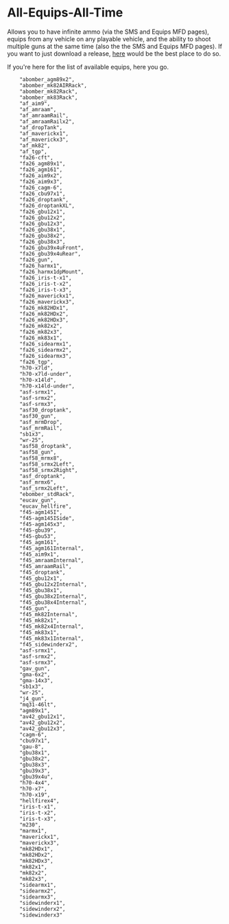# All-Equips-All-Time
 Allows you to have infinite ammo (via the SMS and Equips MFD pages), equips from any vehicle on any playable vehicle, and the ability to shoot multiple guns at the same time (also the the SMS and Equips MFD pages).
If you want to just download a release, [here](https://vtolvr-mods.com/mod/rchanbgn/) would be the best place to do so.

If you're here for the list of available equips, here you go.

        "abomber_agm89x2",
        "abomber_mk82AIRRack",
        "abomber_mk82Rack",
        "abomber_mk83Rack",
        "af_aim9",
        "af_amraam",
        "af_amraamRail",
        "af_amraamRailx2",
        "af_dropTank",
        "af_maverickx1",
        "af_maverickx3",
        "af_mk82",
        "af_tgp",
        "fa26-cft",
        "fa26_agm89x1",
        "fa26_agm161",
        "fa26_aim9x2",
        "fa26_aim9x3",
        "fa26_cagm-6",
        "fa26_cbu97x1",
        "fa26_droptank",
        "fa26_droptankXL",
        "fa26_gbu12x1",
        "fa26_gbu12x2",
        "fa26_gbu12x3",
        "fa26_gbu38x1",
        "fa26_gbu38x2",
        "fa26_gbu38x3",
        "fa26_gbu39x4uFront",
        "fa26_gbu39x4uRear",
        "fa26_gun",
        "fa26_harmx1",
        "fa26_harmx1dpMount",
        "fa26_iris-t-x1",
        "fa26_iris-t-x2",
        "fa26_iris-t-x3",
        "fa26_maverickx1",
        "fa26_maverickx3",
        "fa26_mk82HDx1",
        "fa26_mk82HDx2",
        "fa26_mk82HDx3",
        "fa26_mk82x2",
        "fa26_mk82x3",
        "fa26_mk83x1",
        "fa26_sidearmx1",
        "fa26_sidearmx2",
        "fa26_sidearmx3",
        "fa26_tgp",
        "h70-x7ld",
        "h70-x7ld-under",
        "h70-x14ld",
        "h70-x14ld-under",
        "asf-srmx1",
        "asf-srmx2",
        "asf-srmx3",
        "asf30_droptank",
        "asf30_gun",
        "asf_mrmDrop",
        "asf_mrmRail",
        "sb1x3",
        "wr-25",
        "asf58_droptank",
        "asf58_gun",
        "asf58_mrmx8",
        "asf58_srmx2Left",
        "asf58_srmx2Right",
        "asf_droptank",
        "asf_mrmx6",
        "asf_srmx2Left",
        "ebomber_stdRack",
        "eucav_gun",
        "eucav_hellfire",
        "f45-agm145I",
        "f45-agm145ISide",
        "f45-agm145x3",
        "f45-gbu39",
        "f45-gbu53",
        "f45_agm161",
        "f45_agm161Internal",
        "f45_aim9x1",
        "f45_amraamInternal",
        "f45_amraamRail",
        "f45_droptank",
        "f45_gbu12x1",
        "f45_gbu12x2Internal",
        "f45_gbu38x1",
        "f45_gbu38x2Internal",
        "f45_gbu38x4Internal",
        "f45_gun",
        "f45_mk82Internal",
        "f45_mk82x1",
        "f45_mk82x4Internal",
        "f45_mk83x1",
        "f45_mk83x1Internal",
        "f45_sidewinderx2",
        "asf-srmx1",
        "asf-srmx2",
        "asf-srmx3",
        "gav_gun",
        "gma-6x2",
        "gma-14x3",
        "sb1x3",
        "wr-25",
        "j4_gun",
        "mq31-46lt",
        "agm89x1",
        "av42_gbu12x1",
        "av42_gbu12x2",
        "av42_gbu12x3",
        "cagm-6",
        "cbu97x1",
        "gau-8",
        "gbu38x1",
        "gbu38x2",
        "gbu38x3",
        "gbu39x3",
        "gbu39x4u",
        "h70-4x4",
        "h70-x7",
        "h70-x19",
        "hellfirex4",
        "iris-t-x1",
        "iris-t-x2",
        "iris-t-x3",
        "m230",
        "marmx1",
        "maverickx1",
        "maverickx3",
        "mk82HDx1",
        "mk82HDx2",
        "mk82HDx3",
        "mk82x1",
        "mk82x2",
        "mk82x3",
        "sidearmx1",
        "sidearmx2",
        "sidearmx3",
        "sidewinderx1",
        "sidewinderx2",
        "sidewinderx3"
